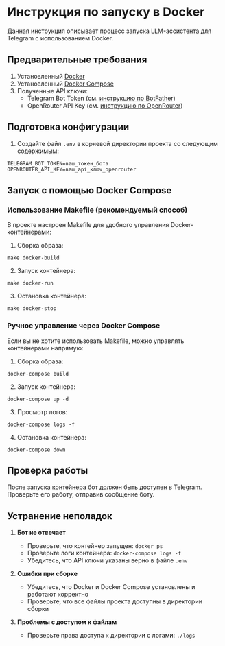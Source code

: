 # Инструкция по запуску в Docker

Данная инструкция описывает процесс запуска LLM-ассистента для Telegram с использованием Docker.

## Предварительные требования

1. Установленный [Docker](https://www.docker.com/get-started)
2. Установленный [Docker Compose](https://docs.docker.com/compose/install/)
3. Полученные API ключи:
   - Telegram Bot Token (см. [инструкцию по BotFather](./botfather.md))
   - OpenRouter API Key (см. [инструкцию по OpenRouter](./openrouter.md))

## Подготовка конфигурации

1. Создайте файл `.env` в корневой директории проекта со следующим содержимым:

```
TELEGRAM_BOT_TOKEN=ваш_токен_бота
OPENROUTER_API_KEY=ваш_api_ключ_openrouter
```

## Запуск с помощью Docker Compose

### Использование Makefile (рекомендуемый способ)

В проекте настроен Makefile для удобного управления Docker-контейнерами:

1. Сборка образа:
```
make docker-build
```

2. Запуск контейнера:
```
make docker-run
```

3. Остановка контейнера:
```
make docker-stop
```

### Ручное управление через Docker Compose

Если вы не хотите использовать Makefile, можно управлять контейнерами напрямую:

1. Сборка образа:
```
docker-compose build
```

2. Запуск контейнера:
```
docker-compose up -d
```

3. Просмотр логов:
```
docker-compose logs -f
```

4. Остановка контейнера:
```
docker-compose down
```

## Проверка работы

После запуска контейнера бот должен быть доступен в Telegram. Проверьте его работу, отправив сообщение боту.

## Устранение неполадок

1. **Бот не отвечает**
   - Проверьте, что контейнер запущен: `docker ps`
   - Проверьте логи контейнера: `docker-compose logs -f`
   - Убедитесь, что API ключи указаны верно в файле `.env`

2. **Ошибки при сборке**
   - Убедитесь, что Docker и Docker Compose установлены и работают корректно
   - Проверьте, что все файлы проекта доступны в директории сборки

3. **Проблемы с доступом к файлам**
   - Проверьте права доступа к директории с логами: `./logs`